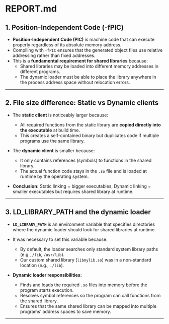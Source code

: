 # REPORT.md

## 1. Position-Independent Code (-fPIC)
- **Position-Independent Code (PIC)** is machine code that can execute properly regardless of its absolute memory address.  
- Compiling with `-fPIC` ensures that the generated object files use relative addressing rather than fixed addresses.  
- This is a **fundamental requirement for shared libraries** because:
  - Shared libraries may be loaded into different memory addresses in different programs.  
  - The dynamic loader must be able to place the library anywhere in the process address space without relocation errors.  

---

## 2. File size difference: Static vs Dynamic clients
- The **static client** is noticeably larger because:
  - All required functions from the static library are **copied directly into the executable** at build time.  
  - This creates a self-contained binary but duplicates code if multiple programs use the same library.  

- The **dynamic client** is smaller because:
  - It only contains references (symbols) to functions in the shared library.  
  - The actual function code stays in the `.so` file and is loaded at runtime by the operating system.  

- **Conclusion:** Static linking = bigger executables, Dynamic linking = smaller executables but requires shared library at runtime.

---

## 3. LD_LIBRARY_PATH and the dynamic loader
- **`LD_LIBRARY_PATH`** is an environment variable that specifies directories where the dynamic loader should look for shared libraries at runtime.  
- It was necessary to set this variable because:
  - By default, the loader searches only standard system library paths (e.g., `/lib`, `/usr/lib`).  
  - Our custom shared library (`libmylib.so`) was in a non-standard location (e.g., `./lib`).  

- **Dynamic loader responsibilities:**
  - Finds and loads the required `.so` files into memory before the program starts execution.  
  - Resolves symbol references so the program can call functions from the shared library.  
  - Ensures that the same shared library can be mapped into multiple programs’ address spaces to save memory.

---

